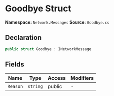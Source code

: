 # Goodbye Struct

**Namespace:** `Network.Messages`
**Source:** `Goodbye.cs`

## Declaration

```csharp
public struct Goodbye : INetworkMessage
```

## Fields

| Name | Type | Access | Modifiers |
|------|------|--------|-----------|
| `Reason` | `string` | public | - |

